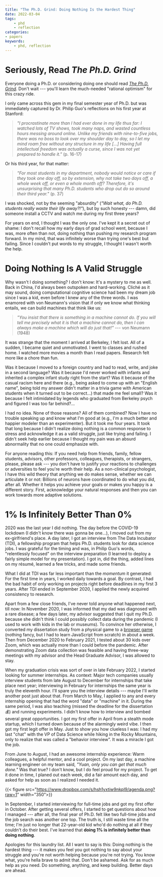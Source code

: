 ```yaml
---
title: "The Ph.D. Grind: Doing Nothing Is the Hardest Thing"
date: 2022-03-04
tags:
    - phd
    - reflection
categories:
- papers
keywords:
    - phd, reflection
---
```


# Seriously, Read *The Ph.D. Grind*
Everyone doing a Ph.D. or considering doing one should read [*The Ph.D. Grind*](https://drive.google.com/file/d/1fspvXpE9jE_xMjHbwt0RSIsZOWd1j9FH/view?usp=sharing). Don't wait --- you'll learn the much-needed "rational optimism" for this crazy ride. 

I only came across this gem in my final semester year of Ph.D. but was immediately captured by Dr. Philip Guo's reflections on his first year at Stanford: 

> *"I procrastinate more than I had ever done in my life thus far: I watched lots of TV shows, took many naps, and wasted countless hours messing around online. Unlike my friends with nine-to-five jobs, there was no boss to look over my shoulder day to day, so I let my mind roam free without any structure in my life [...] Having full intellectual freedom was actually a curse, since I was not yet prepared to handle it."* (p. 16-17)

Or his third year, for that matter:

> *"For most students in my department, nobody would notice or care if they took one day off, so by extension, why not take two days off, a whole week off, or even a whole month off? Therefore, it's unsurprising that many Ph.D. students who drop out do so around their third year."* (p. 37)

I was shocked, not by the seeming "absurdity" (*"Wait what, do Ph.D. students really waste their life away?!"*), but by such honesty --- damn, did someone install a CCTV and watch me during my first three years? 

For years on end, I thought I was the only one. I've kept it a secret out of shame: I don't recall how my early days of grad school went, because I was, more often than not, doing nothing than pushing my research program forward. In my mind, that was infinitely worse than trying one's best but failing. Since I couldn't put words to my struggle, I thought I wasn't worth the help. 

# Doing Nothing Is A Valid Struggle
Why wasn't I doing something? I don't know: It's a mystery to me as well. Back in China, I'd always been outspoken and hard-working. Cliché  as it may sound, doing computational cognitive science had been my dream job since I was a kid, even before I knew any of the three words. I was enamored with von Neumann's vision that if only we know what thinking entails, we can build machines that think like us:


> *"You insist that there is something in a machine cannot do. If you will tell me precisely what it is that a machine cannot do, then I can always make a machine which will do just that!"* --- von Neumann (1948)

It was strange that the moment I arrived at Berkeley, I felt lost. All of a sudden, I became quiet and unmotivated. I went to classes and rushed home. I watched more movies a month than I read papers. Research felt more like a chore than fun.

Was it because I moved to a foreign country and had to read, write, and joke in a second language? Was it because I'd never worked with infants and inherited a complex infant study right from the start? Was it because of the casual racism here and there (e.g., being asked to come up with an "English name", being told my answer didn't matter in a trivia game with American students when it turned out to be correct...) that made me feel small? Was it because I felt intimidated by legends who graduated from Berkeley psych and figured I was too far behind?...

I had no idea. None of those reasons? All of them combined? Now I have no trouble speaking up and know what I'm good at (e.g., I'm a much better and happier modeler than an experimenter). But it took me four years. It took that long because I didn't realize doing nothing is a common response to stress and acknowledge it as a valid struggle, just like trying and failing. I didn't seek help earlier because I thought my pain was an absurd abnormality that no one could emphasize with. 

For anyone reading this: If you need help from friends, family, fellow students, advisors, other professors, colleagues, therapists, or strangers, please, please ask --- you don't have to justify your reactions to challenges or adversities to feel you're worth their help. As a non-clinical psychologist, I have this wild theory that anything we do makes sense, whether we can articulate it or not: Billions of neurons have coordinated to do what you did, after all. Whether it helps you achieve your goals or makes you happy is a different story. First, acknowledge your natural responses and then you can work towards more adaptive solutions.

# 1% Is Infinitely Better Than 0%

2020 was the last year I did nothing. The day before the COVID-19 lockdown (I didn't know there was gonna be one...), I moved out from my ex-girlfriend's place. A day later, I got an interview from The Data Incubator (TDI), a fellowship program that helps Ph.D. students look for data science jobs. I was grateful for the timing and was, in Philip Guo's words, "relentlessly focused" on the interview preparation (I learned to deploy a fairly simple model for my presentation). I got in, did the thing, added lines on my résumé, learned a few tricks, and made some friends. 

What I did at TDI was far less important than the *momentum* it generated: For the first time in years, I worked daily towards a goal. By contrast, I had the bad habit of only working on projects right before deadlines in my first 3 years. After TDI ended in September 2020, I applied the newly acquired consistency to research.

Apart from a few close friends, I've never told anyone what happened next, till now: In November 2020, I was informed that my dad was diagnosed with a rare disease; a few days later, my advisor suggested that I quit my Ph.D. because she didn't think I could possibly collect data during the pandemic (I used to work with kids in the lab or museums). To convince her otherwise, I converted my dissertation study from a physical game to a [browser game](https://lightbulb-alex.netlify.app/) (nothing fancy, but I had to learn JavaScript from scratch) in about a week. Then from December 2020 to February 2021, I tested about 30 kids over Zoom, which was actually more than I could before the pandemic. After demonstrating Zoom data collection was feasible and having three-way meetings with my advisor and the Head Graduate Advisor, I was allowed to stay.

When my graduation crisis was sort of over in late February 2022, I started looking for summer internships. As context: Major tech companies usually interview students from late August to December for internships that take place next year; interviewing in February for internships the same year is truly the eleventh hour. I'll spare you the interview details --- maybe I'll write another post just about that. From March to May, I applied to any and every internship opening that had the word "data" or "machine" in it. During the same period, I was also teaching (missed the deadline for the dissertation 💰) and running experiments. I didn't know how to interview and bombed several great opportunities. I got my first offer in April from a stealth mode startup, which I turned down because of the alarmingly weird vibe. I then got my first legit offer in May. Just to show you how clueless I was: I had my last "chat" with the VP of Data Science while hiking in the Rocky Mountains, only to realize that was called a "behavior interview". It was a miracle I got the job. 

From June to August, I had an awesome internship experience: Warm colleagues, a helpful mentor, and a cool project. On my last day, a machine learning engineer on my team said, *"Yuan, only you can get that much done."* Was that true? I don't know, but I do feel proud for my project. To get it done in time, I planed out each week, did a fair amount each day, and asked for help as soon as I realized I needed it.

{{< figure src="https://www.dropbox.com/s/hsh1yxtiw9nkpl9/agenda.png?raw=1" width="350">}}

In September, I started interviewing for full-time jobs and got my first offer in October. After getting several offers, I started to get questions about how I managed --- after all, the final year of Ph.D. felt like two full-time jobs and the job search was another one top. The truth is, I still waste time all the time; I'm just no longer that 22-year-old kid who'd do nothing at all if they couldn't do their best. I've learned that **doing 1% is infinitely better than doing nothing**.

Apologies for this laundry list. All I want to say is this: Doing nothing is the hardest thing --- it makes you feel you got nothing to say about your struggle and you're not worth helping because you're not trying. You know what, you're hella brave to admit that. Don't be ashamed. Ask for as much help as you need. Do something, anything, and keep building. Better days are ahead.